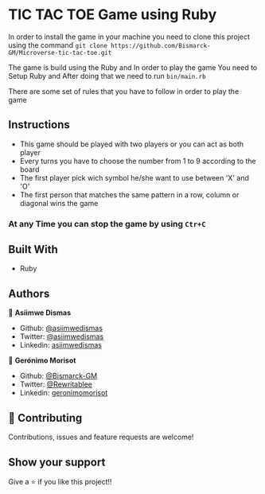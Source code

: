 # TIC TAC TOE Game using Ruby

In order to install the game in your machine you need to clone this project using the command `git clone https://github.com/Bismarck-GM/Microverse-tic-tac-toe.git`

The game is build using the Ruby and In order to play the game You need to Setup Ruby and After doing that we need to run
`bin/main.rb`

There are some set of rules that you have to follow in order to play the game

## Instructions

- This game should be played with two players or you can act as both player
- Every turns you have to choose the number from 1 to 9 according to the board
- The first player pick wich symbol he/she want to use between 'X' and 'O'
- The first person that matches the same pattern in a row, column or diagonal wins the game

### At any Time you can stop the game by using `Ctr+C`

## Built With

- Ruby

## Authors

👤 **Asiimwe Dismas**

- Github: [@asiimwedismas](https://github.com/asiimwedismas)
- Twitter: [@asiimwedismas](https://twitter.com/asiimwedismas)
- Linkedin: [asiimwedismas](https://www.linkedin.com/in/asiimwedismas/)

👤 **Gerónimo Morisot**

- Github: [@Bismarck-GM](https://github.com/Bismarck-GM)
- Twitter: [@Rewritablee](https://twitter.com/Rewritablee)
- Linkedin: [geronimomorisot](https://linkedin.com/in/geronimomorisot)

## 🤝 Contributing

Contributions, issues and feature requests are welcome!

## Show your support

Give a ⭐️ if you like this project!!
